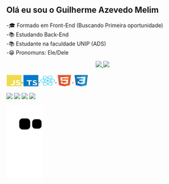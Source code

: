 ## Olá eu sou o Guilherme Azevedo Melim 

-🎓 Formado em Front-End (Buscando Primeira oportunidade)<br>
-📚 Estudando Back-End <br>
-📚 Estudante na faculdade UNIP (ADS) <br>
-😁 Pronomuns: Ele/Dele <br>

<div align="center">
  <a href="https://github.com/Guilherme-Azevedo-Melim">
  <img height="150em" src="https://github-readme-stats.vercel.app/api?username=Guilherme-Azevedo-Melim&show_icons=true&theme=cobalt&include_all_commits=true&count_private=true"/>
  <img height="150em" src="https://github-readme-stats.vercel.app/api/top-langs/?username=Guilherme-Azevedo-Melim&layout=compact&langs_count=7&theme=cobalt"/>
</div>

<div style="display: inline_block"><br>
  <img align="center" alt="John-Js" height="30" width="40" src="https://raw.githubusercontent.com/devicons/devicon/master/icons/javascript/javascript-plain.svg">
  <img align="center" alt="John-Ts" height="30" width="40" src="https://raw.githubusercontent.com/devicons/devicon/master/icons/typescript/typescript-plain.svg">
  <img align="center" alt="John-React" height="30" width="40" src="https://raw.githubusercontent.com/devicons/devicon/master/icons/react/react-original.svg"> 
  <img align="center" alt="John-HTML" height="30" width="40" src="https://raw.githubusercontent.com/devicons/devicon/master/icons/html5/html5-original.svg">
  <img align="center" alt="John-CSS" height="30" width="40" src="https://raw.githubusercontent.com/devicons/devicon/master/icons/css3/css3-original.svg"> <br>
 <br>
   <div> 
  <a href="https://www.instagram.com/guiazevedo20/" target="_blank"><img src="https://img.shields.io/badge/-Instagram-%23E4405F?style=for-the-badge&logo=instagram&logoColor=white" target="_blank"></a> 
 <a href="https://discord.gg/Guilherme Azevedo Melim (Uston)#7844" target="_blank"><img src="https://img.shields.io/badge/Discord-7289DA?style=for-the-badge&logo=discord&logoColor=white" target="_blank"></a> 
  <a href = "mailto:guilherme.bobina@gmail.com"><img src="https://img.shields.io/badge/-Gmail-%23333?style=for-the-badge&logo=gmail&logoColor=white" target="_blank"></a>
  <a href="https://www.linkedin.com/in/guilherme-azevedo-melim-aba098229/" target="_blank"><img src="https://img.shields.io/badge/-LinkedIn-%230077B5?style=for-the-badge&logo=linkedin&logoColor=white" target="_blank"></a> 
 
  ![Snake animation](https://github.com/Guilherme-Azevedo-Melim/Guilherme-Azevedo-Melim/blob/output/github-contribution-grid-snake.svg)
 
</div>
